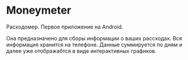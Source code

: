 # Moneymeter
Расходомер. Первое приложение на Android.

Она предназначено для сборы информации о ваших рассходах. Вся информация хранится на телефоне.
Данные суммируется по дням и далее уже отображабтся в виде интерактивных графиков.
